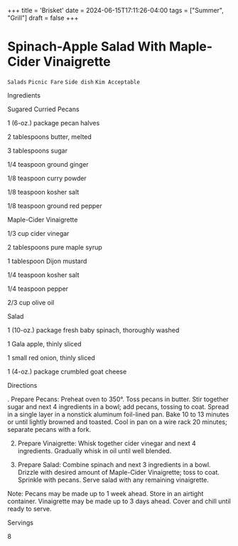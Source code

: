 +++
title = 'Brisket'
date = 2024-06-15T17:11:26-04:00
tags = ["Summer", "Grill"]
draft = false
+++
# Spinach-Apple Salad With Maple-Cider Vinaigrette

`Salads` `Picnic Fare` `Side dish` `Kim Acceptable`

 

  Ingredients  

  Sugared Curried Pecans

1 (6-oz.) package pecan halves

2 tablespoons butter, melted

3 tablespoons sugar

1/4 teaspoon ground ginger

1/8 teaspoon curry powder

1/8 teaspoon kosher salt

1/8 teaspoon ground red pepper

Maple-Cider Vinaigrette

1/3 cup cider vinegar

2 tablespoons pure maple syrup

1 tablespoon Dijon mustard

1/4 teaspoon kosher salt

1/4 teaspoon pepper

2/3 cup olive oil

Salad

1 (10-oz.) package fresh baby spinach, thoroughly washed

1 Gala apple, thinly sliced

1 small red onion, thinly sliced

1 (4-oz.) package crumbled goat cheese

  

   Directions  

  . Prepare Pecans: Preheat oven to 350°. Toss pecans in butter. Stir together sugar and next 4 ingredients in a bowl; add pecans, tossing to coat. Spread in a single layer in a nonstick aluminum foil-lined pan. Bake 10 to 13 minutes or until lightly browned and toasted. Cool in pan on a wire rack 20 minutes; separate pecans with a fork.

2. Prepare Vinaigrette: Whisk together cider vinegar and next 4 ingredients. Gradually whisk in oil until well blended.

3. Prepare Salad: Combine spinach and next 3 ingredients in a bowl. Drizzle with desired amount of Maple-Cider Vinaigrette; toss to coat. Sprinkle with pecans. Serve salad with any remaining vinaigrette.

Note: Pecans may be made up to 1 week ahead. Store in an airtight container. Vinaigrette may be made up to 3 days ahead. Cover and chill until ready to serve.  

   Servings  

  8  

 
